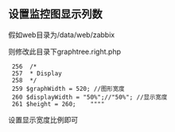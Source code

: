 ## 设置监控图显示列数

假如web目录为/data/web/zabbix

则修改此目录下graphtree.right.php

```
 256  /*                     
 257  * Display             
 258  */                    
 259 $graphWidth = 520; //图形宽度
 260 $displayWidth = "50%";//"50%"; //显示宽度                                                                                                                              
 261 $height = 260;    """"
```
设置显示宽度比例即可
